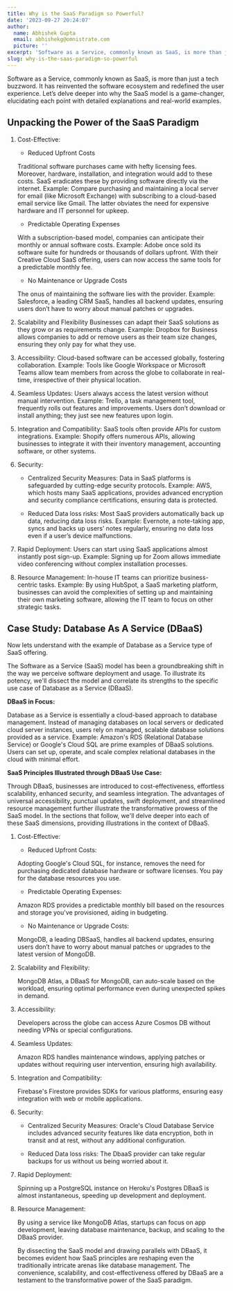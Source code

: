 ```yaml
---
title: Why is the SaaS Paradigm so Powerful?
date: '2023-09-27 20:24:07'
author:
  name: Abhishek Gupta
  email: abhishekg@omnistrate.com
  picture: ''
excerpt: 'Software as a Service, commonly known as SaaS, is more than just a tech buzzword. It has reinvented the software ecosystem and redefined the user experience.'
slug: why-is-the-saas-paradigm-so-powerful
---
```


Software as a Service, commonly known as SaaS, is more than just a tech buzzword. It has reinvented the software ecosystem and redefined the user experience. Let’s delve deeper into why the SaaS model is a game-changer, elucidating each point with detailed explanations and real-world examples.

Unpacking the Power of the SaaS Paradigm
--------------------------------------------

1. Cost-Effective:
    - Reduced Upfront Costs
     
     Traditional software purchases came with hefty licensing fees. Moreover, hardware, installation, and integration would add to these costs. SaaS eradicates these by providing software directly via the internet. Example: Compare purchasing and maintaining a local server for email (like Microsoft Exchange) with subscribing to a cloud-based email service like Gmail. The latter obviates the need for expensive hardware and IT personnel for upkeep.

    - Predictable Operating Expenses
    
     With a subscription-based model, companies can anticipate their monthly or annual software costs. Example: Adobe once sold its software suite for hundreds or thousands of dollars upfront. With their Creative Cloud SaaS offering, users can now access the same tools for a predictable monthly fee. 

    - No Maintenance or Upgrade Costs
    
     The onus of maintaining the software lies with the provider. Example: Salesforce, a leading CRM SaaS, handles all backend updates, ensuring users don’t have to worry about manual patches or upgrades.

2. Scalability and Flexibility
Businesses can adapt their SaaS solutions as they grow or as requirements change. Example: Dropbox for Business allows companies to add or remove users as their team size changes, ensuring they only pay for what they use.

3. Accessibility:
Cloud-based software can be accessed globally, fostering collaboration. Example: Tools like Google Workspace or Microsoft Teams allow team members from across the globe to collaborate in real-time, irrespective of their physical location.

4. Seamless Updates:
Users always access the latest version without manual intervention. Example: Trello, a task management tool, frequently rolls out features and improvements. Users don’t download or install anything; they just see new features upon login.

5. Integration and Compatibility:
SaaS tools often provide APIs for custom integrations. Example: Shopify offers numerous APIs, allowing businesses to integrate it with their inventory management, accounting software, or other systems.

6. Security:

    - Centralized Security Measures:
     Data in SaaS platforms is safeguarded by cutting-edge security protocols. Example: AWS, which hosts many SaaS applications, provides advanced encryption and security compliance certifications, ensuring data is protected.

    - Reduced Data loss risks:
     Most SaaS providers automatically back up data, reducing data loss risks. Example: Evernote, a note-taking app, syncs and backs up users’ notes regularly, ensuring no data loss even if a user’s device malfunctions.

7. Rapid Deployment:
Users can start using SaaS applications almost instantly post sign-up. Example: Signing up for Zoom allows immediate video conferencing without complex installation processes.

8. Resource Management:
In-house IT teams can prioritize business-centric tasks. Example: By using HubSpot, a SaaS marketing platform, businesses can avoid the complexities of setting up and maintaining their own marketing software, allowing the IT team to focus on other strategic tasks.

Case Study: Database As A Service (DBaaS)
---------------------------------------------

Now lets understand with the example of Database as a Service type of SaaS offering.

The Software as a Service (SaaS) model has been a groundbreaking shift in the way we perceive software deployment and usage. To illustrate its potency, we'll dissect the model and correlate its strengths to the specific use case of Database as a Service (DBaaS).

**DBaaS in Focus:** 

Database as a Service is essentially a cloud-based approach to database management. Instead of managing databases on local servers or dedicated cloud server instances, users rely on managed, scalable database solutions provided as a service. Example: Amazon's RDS (Relational Database Service) or Google's Cloud SQL are prime examples of DBaaS solutions. Users can set up, operate, and scale complex relational databases in the cloud with minimal effort.

**SaaS Principles Illustrated through DBaaS Use Case:**

Through DBaaS, businesses are introduced to cost-effectiveness, effortless scalability, enhanced security, and seamless integration. The advantages of universal accessibility, punctual updates, swift deployment, and streamlined resource management further illustrate the transformative prowess of the SaaS model. In the sections that follow, we'll delve deeper into each of these SaaS dimensions, providing illustrations in the context of DBaaS.

1. Cost-Effective:

    - Reduced Upfront Costs:

     Adopting Google's Cloud SQL, for instance, removes the need for purchasing dedicated database hardware or software licenses. You pay for the database resources you use.

    - Predictable Operating Expenses:

     Amazon RDS provides a predictable monthly bill based on the resources and storage you've provisioned, aiding in budgeting.

    - No Maintenance or Upgrade Costs:

     MongoDB, a leading DBSaaS, handles all backend updates, ensuring users don’t have to worry about manual patches or upgrades to the latest version of MongoDB.

2. Scalability and Flexibility:

     MongoDB Atlas, a DBaaS for MongoDB, can auto-scale based on the workload, ensuring optimal performance even during unexpected spikes in demand.

 3. Accessibility:

     Developers across the globe can access Azure Cosmos DB without needing VPNs or special configurations.

4. Seamless Updates:

     Amazon RDS handles maintenance windows, applying patches or updates without requiring user intervention, ensuring high availability.

5. Integration and Compatibility:

     Firebase's Firestore provides SDKs for various platforms, ensuring easy integration with web or mobile applications.

6. Security:

    - Centralized Security Measures:
     Oracle's Cloud Database Service includes advanced security features like data encryption, both in transit and at rest, without any additional configuration.

    - Reduced Data loss risks:
     The DbaaS provider can take regular backups for us without us being worried about it.

7. Rapid Deployment:

     Spinning up a PostgreSQL instance on Heroku's Postgres DBaaS is almost instantaneous, speeding up development and deployment.

8. Resource Management:

     By using a service like MongoDB Atlas, startups can focus on app development, leaving database maintenance, backup, and scaling to the DBaaS provider.

     By dissecting the SaaS model and drawing parallels with DBaaS, it becomes evident how SaaS principles are reshaping even the traditionally intricate arenas like database management. The convenience, scalability, and cost-effectiveness offered by DBaaS are a testament to the transformative power of the SaaS paradigm.

